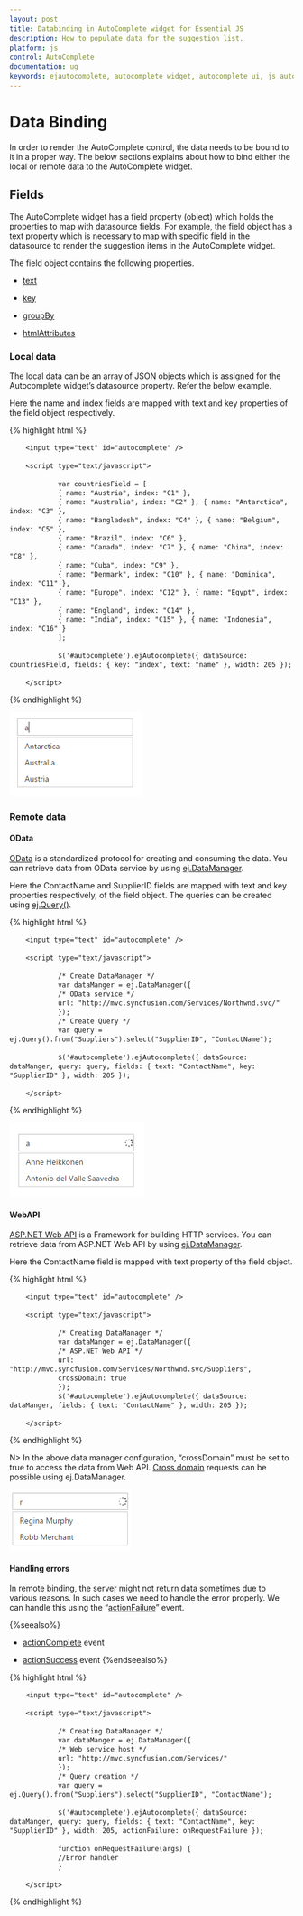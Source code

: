 ```yaml
---
layout: post
title: Databinding in AutoComplete widget for Essential JS
description: How to populate data for the suggestion list.
platform: js
control: AutoComplete
documentation: ug
keywords: ejautocomplete, autocomplete widget, autocomplete ui, js autocomplete, jquery autocomplete, web autocomplete, ej autocomplete, essential javascript autocomplete,
---
```


# Data Binding

In order to render the AutoComplete control, the data needs to be bound to it in a proper way. The below sections explains about how to bind either the local or remote data to the AutoComplete widget. 

## Fields

The AutoComplete widget has a field property (object) which holds the properties to map with datasource fields. For example, the field object has a text property which is necessary to map with specific field in the datasource to render the suggestion items in the AutoComplete widget.

The field object contains the following properties.

* [text](http://help.syncfusion.com/api/js/ejautocomplete)

* [key](http://help.syncfusion.com/api/js/ejautocomplete)

* [groupBy](http://help.syncfusion.com/api/js/ejautocomplete)

* [htmlAttributes](http://help.syncfusion.com/api/js/ejautocomplete)



### Local data

The local data can be an array of JSON objects which is assigned for the Autocomplete widget’s datasource property. Refer the below example.

Here the name and index fields are mapped with text and key properties of the field object respectively.

{% highlight html %}

        
        <input type="text" id="autocomplete" />
        
        <script type="text/javascript">
        
                var countriesField = [
                { name: "Austria", index: "C1" },
                { name: "Australia", index: "C2" }, { name: "Antarctica", index: "C3" },
                { name: "Bangladesh", index: "C4" }, { name: "Belgium", index: "C5" },
                { name: "Brazil", index: "C6" },
                { name: "Canada", index: "C7" }, { name: "China", index: "C8" },
                { name: "Cuba", index: "C9" },
                { name: "Denmark", index: "C10" }, { name: "Dominica", index: "C11" },
                { name: "Europe", index: "C12" }, { name: "Egypt", index: "C13" },
                { name: "England", index: "C14" },
                { name: "India", index: "C15" }, { name: "Indonesia", index: "C16" }
                ];
        
                $('#autocomplete').ejAutocomplete({ dataSource: countriesField, fields: { key: "index", text: "name" }, width: 205 });
        
        </script>



{% endhighlight %}

![AutoComplete-LocalData](local-data_images\local-data_img1.png)



### Remote data

#### OData

[OData](http://help.syncfusion.com/js/datamanager/data-binding) is a standardized protocol for creating and consuming the data. You can retrieve data from OData service by using [ej.DataManager](http://help.syncfusion.com/js/datamanager/getting-started).

Here the ContactName and SupplierID fields are mapped with text and key properties respectively, of the field object. The queries can be created using [ej.Query()](http://helpjs.syncfusion.com/js/datamanager/query).

{% highlight html %}

        <input type="text" id="autocomplete" />
        
        <script type="text/javascript">
        
                /* Create DataManager */
                var dataManger = ej.DataManager({
                /* OData service */
                url: "http://mvc.syncfusion.com/Services/Northwnd.svc/"
                });
                /* Create Query */
                var query = ej.Query().from("Suppliers").select("SupplierID", "ContactName");
        
                $('#autocomplete').ejAutocomplete({ dataSource: dataManger, query: query, fields: { text: "ContactName", key: "SupplierID" }, width: 205 });
        
        </script>
        


{% endhighlight %}



![AutoComplete-OData](odata_images\odata_img1.png)



#### WebAPI



[ASP.NET Web API](https://msdn.microsoft.com/en-us/library/hh833994(v=vs.108).aspx) is a Framework for building HTTP services. You can retrieve data from ASP.NET Web API by using [ej.DataManager](http://helpjs.syncfusion.com/js/datamanager/getting-started).

Here the ContactName field is mapped with text property of the field object. 

{% highlight html %}
        
        <input type="text" id="autocomplete" />
        
        <script type="text/javascript">
        
                /* Creating DataManager */
                var dataManger = ej.DataManager({
                /* ASP.NET Web API */
                url: "http://mvc.syncfusion.com/Services/Northwnd.svc/Suppliers",
                crossDomain: true
                });        
                $('#autocomplete').ejAutocomplete({ dataSource: dataManger, fields: { text: "ContactName" }, width: 205 });
        
        </script>
        


{% endhighlight %}



N> In the above data manager configuration, “crossDomain” must be set to true to access the data from Web API. [Cross domain](http://helpjs.syncfusion.com/js/grid/data-binding) requests can be possible using ej.DataManager.

![AutoComplete-APIData](webapi_images\webapi_img1.png)




#### Handling errors

 In remote binding, the server might not return data sometimes due to various reasons. In such cases we need to handle the error properly. We can handle this using the “[actionFailure](http://help.syncfusion.com/api/js/ejautocomplete)” event. 

{%seealso%} 
* [actionComplete](http://help.syncfusion.com/api/js/ejautocomplete) event

* [actionSuccess](http://help.syncfusion.com/api/js/ejautocomplete) event
{%endseealso%}

{% highlight html %}

        <input type="text" id="autocomplete" />
        
        <script type="text/javascript">
        
                /* Creating DataManager */
                var dataManger = ej.DataManager({
                /* Web service host */
                url: "http://mvc.syncfusion.com/Services/"
                });
                /* Query creation */
                var query = ej.Query().from("Suppliers").select("SupplierID", "ContactName");
        
                $('#autocomplete').ejAutocomplete({ dataSource: dataManger, query: query, fields: { text: "ContactName", key: "SupplierID" }, width: 205, actionFailure: onRequestFailure });
        
                function onRequestFailure(args) {
                //Error handler
                }
        
        </script>



{% endhighlight %}



